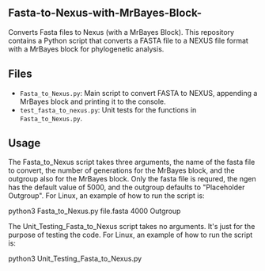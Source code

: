 ## Fasta-to-Nexus-with-MrBayes-Block-
Converts Fasta files to Nexus (with a MrBayes Block).
This repository contains a Python script that converts a FASTA file to a NEXUS file format with a MrBayes block for phylogenetic analysis.

## Files
- `Fasta_to_Nexus.py`: Main script to convert FASTA to NEXUS, appending a MrBayes block and printing it to the console. 
- `test_fasta_to_nexus.py`: Unit tests for the functions in `Fasta_to_Nexus.py`.

## Usage
The Fasta_to_Nexus script takes three arguments, the name of the fasta file to convert, the number of generations for the MrBayes block, and the outgroup also for the MrBayes block. Only the fasta file is requred, the ngen has the default value of 5000, and the outgroup defaults to "Placeholder Outgroup". For Linux, an example of how to run the script is:

python3 Fasta_to_Nexus.py file.fasta 4000 Outgroup

The Unit_Testing_Fasta_to_Nexus script takes no arguments. It's just for the purpose of testing the code. For Linux, an example of how to run the script is:

python3 Unit_Testing_Fasta_to_Nexus.py
